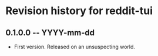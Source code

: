 # Revision history for reddit-tui

## 0.1.0.0 -- YYYY-mm-dd

* First version. Released on an unsuspecting world.
